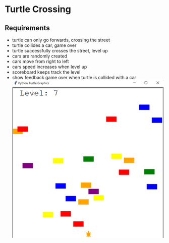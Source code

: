 # Turtle Crossing
## Requirements
- turtle can only go forwards, crossing the street
- turtle collides a car, game over
- turtle successfully crosses the street, level up
- cars are randomly created
- cars move from right to left
- cars speed increases when level up
- scoreboard keeps track the level
- show feedback game over when turtle is collided with a car
![turtle_crossing.png](turtle_crossing.png)

